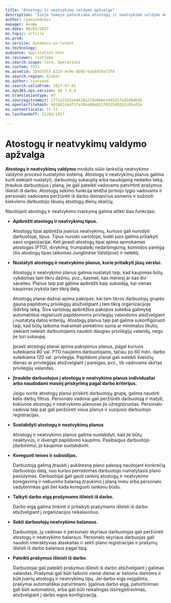 ```yaml
---
title: "Atostogų ir neatvykimų valdymo apžvalga"
description: "Šioje temoje pateikiama atostogų ir neatvykimo valdymo modulio apžvalga. Šis modulis siūlo lanksčią neatvykimo valdymo proceso nustatymo sistemą. Atostogų ir neatvykimų planus galima kurti siekiant nustatyti, darbuotojų sukauptą arba naudojamą nedarbo laiką."
author: ryansandness
manager: AnnBe
ms.date: 08/01/2017
ms.topic: article
ms.prod: 
ms.service: dynamics-ax-talent
ms.technology: 
audience: Application User
ms.reviewer: rschloma
ms.search.scope: Core, Operations
ms.custom: 7521
ms.assetid: 3b953d5f-6325-4c9e-8b9b-6ab0458a73f8
ms.search.region: Global
ms.author: ryansand
ms.search.validFrom: 2017-07-01
ms.dyn365.ops.version: AX 7.0.0
ms.translationtype: HT
ms.sourcegitcommit: 2771a31b5a4d418a27de0ebe1945d1fed2d8d6d6
ms.openlocfilehash: 601681c64f5fa70aa99ab5179525d02b2c05ed2e
ms.contentlocale: lt-lt
ms.lasthandoff: 11/03/2017

---
```

# <a name="leave-and-absence-management-overview"></a>Atostogų ir neatvykimų valdymo apžvalga

**Atostogų ir neatvykimų valdymo** modulis siūlo lanksčią neatvykimo valdymo proceso nustatymo sistemą. Atostogų ir neatvykimų planus galima kurti siekiant nustatyti, darbuotojų sukauptą arba naudojamą nedarbo laiką. Įtraukus darbuotojus į planą, jie gali pateikti vadovams patvirtinti prašymus išleisti iš darbo. Atostogų sekimo funkcija leidžia pirmojo lygio vadovams ir personalo vadovams peržiūrėti iš darbo išeinančius asmenis ir sužinoti kiekvieno darbuotojo likusių atostogų dienų skaičių.  

Naudojant atostogų ir neatvykimo tvarkymą galima atlikti šias funkcijas: 

- **Apibrėžti atostogų ir neatvykimų tipus.**

    Atostogų tipai apibrėžia įvairius neatvykimų, kuriuos gali nurodyti darbuotojai, tipus. Tipus nurodo vartotojai, todėl juos galima pritaikyti savo organizacijai. Keli įprasti atostogų tipai apima apmokamas atostogas (PTO), išvykimą, trumpalaikį nedarbingumą, komisijos pareigą (šis atostogų tipas taikomas Jungtinėse Valstijose) ir netektį. 

- **Nustatyti atostogų ir neatvykimo planus, kurie pritaikyti jūsų verslui.**

    Atostogų ir neatvykimo planus galima nustatyti taip, kad kaupimas būtų vykdomas tam tikru dažniu, pvz., kasmet, kas mėnesį ar kas dvi savaites. Planus taip pat galima apibrėžti kaip subsidiją, kai vienas kaupimas įvyksta tam tikrą datą. 

    Atostogų planai dažnai apima pakopas, kai tam tikros darbuotojų grupės gauna papildomų privilegijų atsižvelgiant į tam tikrą organizacijoje išdirbtą laiką. Šios vartotojų apibrėžtos pakopos suteikia galimybę automatiškai registruoti papildomoms privilegijų valandoms atsižvelgiant į nustatytą datos kriterijų. Atostogų planus taip pat galima sukonfigūruoti taip, kad būtų taikoma maksimali perkėlimo suma ar minimalus likutis, siekiant neleisti darbuotojams naudoti daugiau privilegijų valandų, negu jie turi sukaupę. 

    Įprasti atostogų planai apima pakopinius planus, pagal kuriuos suteikiama 80 val. PTO naujiems darbuotojams, tačiau po 60 mėn. darbo suteikiama 120 val. privilegija. Papildomi planai gali suteikti švenčių dienas ar privilegijas atsižvelgiant į pareigas, pvz., tik vadovams skirtas privilegijų valandas.

- **Įtraukite darbuotojus į atostogų ir neatvykimo planus individualiai arba naudodami masinį priskyrimą pagal darbo kriterijus.**

    Jeigu norite atostogų planui priskirti darbuotojų grupę, galima naudoti kelis darbų filtrus. Personalo vadovai gali peržiūrėti darbuotoją ir matyti, kokiuose atostogų ir neatvykimo planuose jis užregistruotas. Personalo vadovai taip pat gali peržiūrėti visus planus ir susijusio darbuotojo registracijas.

- **Sustabdyti atostogų ir neatvykimų planus**

    Atostogų ir neatvykimo planus galima sustabdyti, kad jie būtų neaktyvūs, ir išvengti papildomo kaupimo. Pasibaigus darbuotojo įdarbinimui, jo kaupimai sustabdomi.  

- **Koreguoti teises ir subsidijas.**

    Darbuotoją galimą įtraukti į aukštesnę plano pakopą naudojant konkrečią darbuotojo datą, nuo kurios perrašomas darbuotojo numatytasis plano pasiūlymas. Darbuotojai gali gauti rankinį atostogų ir neatvykimo koregavimą ir nebuvimo balansą įtraukimo į planą metu arba personalo vadybininkas gali bet kada koreguoti rankiniu būdu. 

- **Taikyti darbo eigą prašymams išleisti iš darbo.**

     Darbo eigą galima tinkinti ir pritaikyti prašymams išleisti iš darbo atsižvelgiant į organizacijos reikalavimus.  

- **Sekti darbuotojų neatvykimo balansus.**

    Darbuotojai, jų vadovas ir personalo skyriaus darbuotojas gali peržiūrėti atostogų ir neatvykimo balansus. Personalo skyriaus darbuojas gali naudoti interaktyvias ataskaitas ir sekti plano registracijas ir prašymų išleisti iš darbo balansus pagal tipą. 

- **Pateikti prašymus išleisti iš darbo.**

    Darbuotojai gali pateikti prašymus išleisti iš darbo atsižvelgiant į galimas valandas. Prašymai gali būti taikomi vienai dienai ar kelioms dienoms ir būti įvairių atostogų ir neatvykimų tipų. Jei darbo eiga neįgalinta, prašymai automatiškai patvirtinami. Įgalinus darbo eigą, patvirtinimas gali būti automatinis, arba gali būti reikalingas išsiregistravimas, atsižvelgiant į darbo eigos konfigūraciją.

